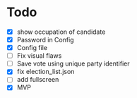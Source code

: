 # Todo
- [x] show occupation of candidate
- [x] Password in Config
- [x] Config file
- [ ] Fix visual flaws
- [ ] Save vote using unique party identifier
- [x] fix election_list.json
- [ ] add fullscreen
- [x] MVP